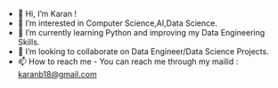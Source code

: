 - 👋 Hi, I’m Karan !
- 👀 I’m interested in Computer Science,AI,Data Science.
- 🌱 I’m currently learning Python and improving my Data Engineering Skills.
- 💞️ I’m looking to collaborate on Data Engineer/Data Science Projects.
- 📫 How to reach me - You can reach me through my mailid : karanb18@gmail.com

<!---
karanb23/karanb23 is a ✨ special ✨ repository because its `README.md` (this file) appears on your GitHub profile.
You can click the Preview link to take a look at your changes.
--->
